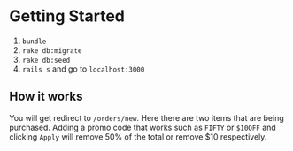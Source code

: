 # Getting Started

1. `bundle`
2. `rake db:migrate`
3. `rake db:seed`
4. `rails s` and go to `localhost:3000`

## How it works

You will get redirect to `/orders/new`. Here there are two items that are being purchased. Adding a promo code that works such as `FIFTY` or `$10OFF` and clicking `Apply` will remove 50% of the total or remove $10 respectively.
